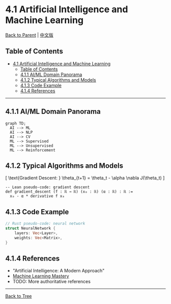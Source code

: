 # 4.1 Artificial Intelligence and Machine Learning

[Back to Parent](../4-industry-domains-analysis.md) | [中文版](../4-行业领域分析/4.1-人工智能与机器学习.md)

## Table of Contents

- [4.1 Artificial Intelligence and Machine Learning](#41-artificial-intelligence-and-machine-learning)
  - [Table of Contents](#table-of-contents)
  - [4.1.1 AI/ML Domain Panorama](#411-aiml-domain-panorama)
  - [4.1.2 Typical Algorithms and Models](#412-typical-algorithms-and-models)
  - [4.1.3 Code Example](#413-code-example)
  - [4.1.4 References](#414-references)

---

## 4.1.1 AI/ML Domain Panorama

```mermaid
graph TD;
  AI --> ML
  AI --> NLP
  AI --> CV
  ML --> Supervised
  ML --> Unsupervised
  ML --> Reinforcement
```

## 4.1.2 Typical Algorithms and Models

\[
\text{Gradient Descent: } \theta_{t+1} = \theta_t - \alpha \nabla J(\theta_t)
\]

```lean
-- Lean pseudo-code: gradient descent
def gradient_descent (f : ℝ → ℝ) (x₀ : ℝ) (α : ℝ) : ℝ :=
  x₀ - α * derivative f x₀
```

## 4.1.3 Code Example

```rust
// Rust pseudo-code: neural network
struct NeuralNetwork {
    layers: Vec<Layer>,
    weights: Vec<Matrix>,
}
```

## 4.1.4 References

- "Artificial Intelligence: A Modern Approach"
- [Machine Learning Mastery](https://machinelearningmastery.com/)
- TODO: More authoritative references

---

[Back to Tree](../0-Overview-and-Navigation/0.1-Global-Topic-Tree.md)
